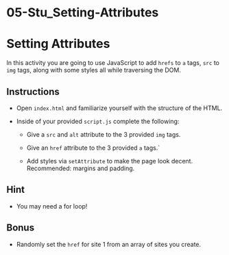 # 05-Stu_Setting-Attributes

# Setting Attributes

In this activity you are going to use JavaScript to add `hrefs` to `a` tags, `src` to `img` tags, along with some styles all while traversing the DOM.

## Instructions

* Open `index.html` and familiarize yourself with the structure of the HTML.

* Inside of your provided `script.js` complete the following: 

  * Give a `src` and `alt` attribute to the 3 provided `img` tags.

  * Give an `href` attribute to the 3 provided `a` tags.`

  * Add styles via `setAttribute` to make the page look decent. Recommended: margins and padding.

## Hint 

* You may need a for loop!

## Bonus
 
* Randomly set the `href` for site 1 from an array of sites you create.
